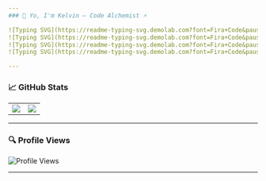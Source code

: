 ```yaml
---
### 👋 Yo, I'm Kelvin — Code Alchemist ⚡️

![Typing SVG](https://readme-typing-svg.demolab.com?font=Fira+Code&pause=1000&width=600&lines=🧪+Turning+coffee+into+clean+code...)
![Typing SVG](https://readme-typing-svg.demolab.com?font=Fira+Code&pause=1000&width=600&lines=🧠+Building+brains+into+apps+with+AI+magic)
![Typing SVG](https://readme-typing-svg.demolab.com?font=Fira+Code&pause=1000&width=700&lines=🌍+Code+that+connects+people,+pixels,+and+purpose)
![Typing SVG](https://readme-typing-svg.demolab.com?font=Fira+Code&pause=1000&width=700&lines=🚀+Exploring+tech+galaxies+line+by+line)

---
```


### 📈 GitHub Stats

<table>
  <tr>
    <td>
      <img src="https://github-readme-stats.vercel.app/api?username=kelvin-go-get&show_icons=true&theme=radical" />
    </td>
    <td>
      <img src="https://github-readme-stats.vercel.app/api/top-langs/?username=kelvin-go-get&layout=compact&theme=radical" />
    </td>
  </tr>
</table>

---

### 🔍 Profile Views

![Profile Views](https://komarev.com/ghpvc/?username=kelvin-go-get&color=blue&style=flat)

---
